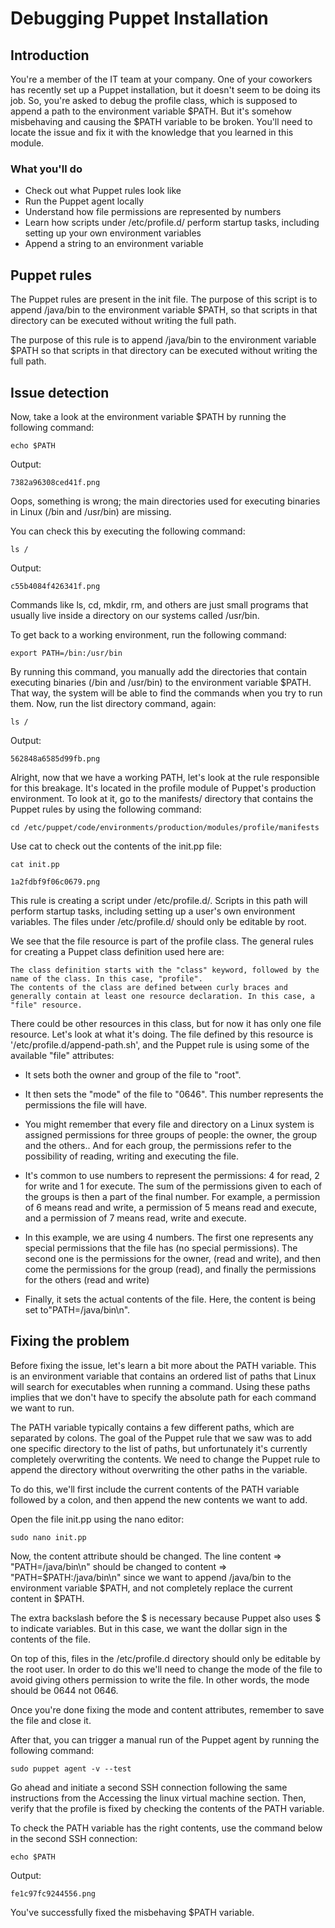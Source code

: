 # Debugging Puppet Installation

## Introduction

You're a member of the IT team at your company. One of your coworkers has recently set up a Puppet installation, but it doesn't seem to be doing its job. So, you're asked to debug the profile class, which is supposed to append a path to the environment variable $PATH. But it's somehow misbehaving and causing the $PATH variable to be broken. You'll need to locate the issue and fix it with the knowledge that you learned in this module.

### What you'll do

- Check out what Puppet rules look like
- Run the Puppet agent locally
- Understand how file permissions are represented by numbers
- Learn how scripts under /etc/profile.d/ perform startup tasks, including setting up your own environment variables
- Append a string to an environment variable




## Puppet rules

The Puppet rules are present in the init file. The purpose of this script is to append /java/bin to the environment variable $PATH, so that scripts in that directory can be executed without writing the full path.

The purpose of this rule is to append /java/bin to the environment variable $PATH so that scripts in that directory can be executed without writing the full path.


## Issue detection

Now, take a look at the environment variable $PATH by running the following command:

    echo $PATH

Output:

    7382a96308ced41f.png

Oops, something is wrong; the main directories used for executing binaries in Linux (/bin and /usr/bin) are missing.

You can check this by executing the following command:

    ls /

Output:

    c55b4084f426341f.png

Commands like ls, cd, mkdir, rm, and others are just small programs that usually live inside a directory on our systems called /usr/bin.

To get back to a working environment, run the following command:

    export PATH=/bin:/usr/bin

By running this command, you manually add the directories that contain executing binaries (/bin and /usr/bin) to the environment variable $PATH. That way, the system will be able to find the commands when you try to run them. Now, run the list directory command, again:

    ls /

Output:

    562848a6585d99fb.png

Alright, now that we have a working PATH, let's look at the rule responsible for this breakage. It's located in the profile module of Puppet's production environment. To look at it, go to the manifests/ directory that contains the Puppet rules by using the following command:

    cd /etc/puppet/code/environments/production/modules/profile/manifests

Use cat to check out the contents of the init.pp file:

    cat init.pp

    1a2fdbf9f06c0679.png

This rule is creating a script under /etc/profile.d/. Scripts in this path will perform startup tasks, including setting up a user's own environment variables. The files under /etc/profile.d/ should only be editable by root.

We see that the file resource is part of the profile class. The general rules for creating a Puppet class definition used here are:

    The class definition starts with the "class" keyword, followed by the name of the class. In this case, "profile".
    The contents of the class are defined between curly braces and generally contain at least one resource declaration. In this case, a "file" resource.

There could be other resources in this class, but for now it has only one file resource. Let's look at what it's doing. The file defined by this resource is '/etc/profile.d/append-path.sh', and the Puppet rule is using some of the available "file" attributes:

- It sets both the owner and group of the file to "root".

- It then sets the "mode" of the file to "0646". This number represents the permissions the file will have.

- You might remember that every file and directory on a Linux system is assigned permissions for three groups of people: the owner, the group and the others.. And for each group, the permissions refer to the possibility of reading, writing and executing the file.

- It's common to use numbers to represent the permissions: 4 for read, 2 for write and 1 for execute. The sum of the permissions given to each of the groups is then a part of the final number. For example, a permission of 6 means read and write, a permission of 5 means read and execute, and a permission of 7 means read, write and execute.

- In this example, we are using 4 numbers. The first one represents any special permissions that the file has (no special permissions). The second one is the permissions for the owner, (read and write), and then come the permissions for the group (read), and finally the permissions for the others (read and write)

- Finally, it sets the actual contents of the file. Here, the content is being set to"PATH=/java/bin\n".

## Fixing the problem

Before fixing the issue, let's learn a bit more about the PATH variable. This is an environment variable that contains an ordered list of paths that Linux will search for executables when running a command. Using these paths implies that we don't have to specify the absolute path for each command we want to run.

The PATH variable typically contains a few different paths, which are separated by colons. The goal of the Puppet rule that we saw was to add one specific directory to the list of paths, but unfortunately it's currently completely overwriting the contents. We need to change the Puppet rule to append the directory without overwriting the other paths in the variable.

To do this, we'll first include the current contents of the PATH variable followed by a colon, and then append the new contents we want to add.

Open the file init.pp using the nano editor:

    sudo nano init.pp

Now, the content attribute should be changed. The line content => "PATH=/java/bin\n" should be changed to content => "PATH=\$PATH:/java/bin\n" since we want to append /java/bin to the environment variable $PATH, and not completely replace the current content in $PATH.

The extra backslash before the $ is necessary because Puppet also uses $ to indicate variables. But in this case, we want the dollar sign in the contents of the file.

On top of this, files in the /etc/profile.d directory should only be editable by the root user. In order to do this we'll need to change the mode of the file to avoid giving others permission to write the file. In other words, the mode should be 0644 not 0646.

Once you're done fixing the mode and content attributes, remember to save the file and close it.

After that, you can trigger a manual run of the Puppet agent by running the following command:

    sudo puppet agent -v --test

Go ahead and initiate a second SSH connection following the same instructions from the Accessing the linux virtual machine section. Then, verify that the profile is fixed by checking the contents of the PATH variable.

To check the PATH variable has the right contents, use the command below in the second SSH connection:

    echo $PATH

Output:

    fe1c97fc9244556.png

You've successfully fixed the misbehaving $PATH variable.
